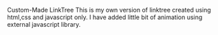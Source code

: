 Custom-Made LinkTree
This is my own version of linktree created using html,css and javascript only. I have added little bit of animation using external javascript library.
